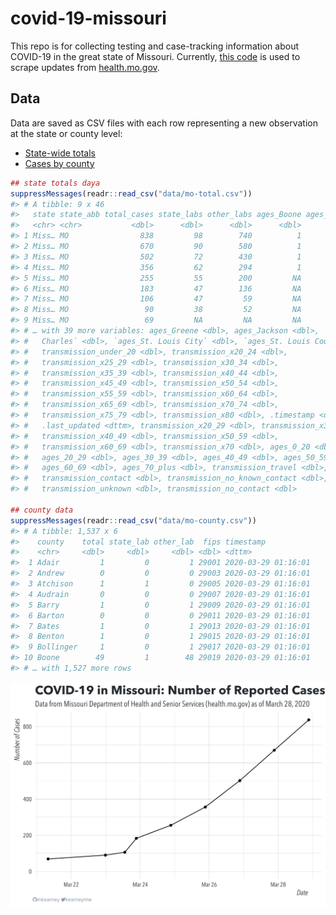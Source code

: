 
<!-- README.md is generated from README.Rmd. Please edit that file -->

# covid-19-missouri

<!-- badges: start -->

<!-- badges: end -->

This repo is for collecting testing and case-tracking information about
COVID-19 in the great state of Missouri. Currently, [this
code](R/scrape.R) is used to scrape updates from
[health.mo.gov](https://health.mo.gov).

## Data

Data are saved as CSV files with each row representing a new observation
at the state or county level:

  - [State-wide totals](data/mo-total.csv)
  - [Cases by county](data/mo-county.csv)

<!-- end list -->

``` r
## state totals daya
suppressMessages(readr::read_csv("data/mo-total.csv"))
#> # A tibble: 9 x 46
#>   state state_abb total_cases state_labs other_labs ages_Boone ages_Camden
#>   <chr> <chr>           <dbl>      <dbl>      <dbl>      <dbl>       <dbl>
#> 1 Miss… MO                838         98        740          1           1
#> 2 Miss… MO                670         90        580          1          NA
#> 3 Miss… MO                502         72        430          1          NA
#> 4 Miss… MO                356         62        294          1          NA
#> 5 Miss… MO                255         55        200         NA          NA
#> 6 Miss… MO                183         47        136         NA          NA
#> 7 Miss… MO                106         47         59         NA          NA
#> 8 Miss… MO                 90         38         52         NA          NA
#> 9 Miss… MO                 69         NA         NA         NA          NA
#> # … with 39 more variables: ages_Greene <dbl>, ages_Jackson <dbl>, `ages_St.
#> #   Charles` <dbl>, `ages_St. Louis City` <dbl>, `ages_St. Louis County` <dbl>,
#> #   transmission_under_20 <dbl>, transmission_x20_24 <dbl>,
#> #   transmission_x25_29 <dbl>, transmission_x30_34 <dbl>,
#> #   transmission_x35_39 <dbl>, transmission_x40_44 <dbl>,
#> #   transmission_x45_49 <dbl>, transmission_x50_54 <dbl>,
#> #   transmission_x55_59 <dbl>, transmission_x60_64 <dbl>,
#> #   transmission_x65_69 <dbl>, transmission_x70_74 <dbl>,
#> #   transmission_x75_79 <dbl>, transmission_x80 <dbl>, .timestamp <dttm>,
#> #   .last_updated <dttm>, transmission_x20_29 <dbl>, transmission_x30_39 <dbl>,
#> #   transmission_x40_49 <dbl>, transmission_x50_59 <dbl>,
#> #   transmission_x60_69 <dbl>, transmission_x70 <dbl>, ages_0_20 <dbl>,
#> #   ages_20_29 <dbl>, ages_30_39 <dbl>, ages_40_49 <dbl>, ages_50_59 <dbl>,
#> #   ages_60_69 <dbl>, ages_70_plus <dbl>, transmission_travel <dbl>,
#> #   transmission_contact <dbl>, transmission_no_known_contact <dbl>,
#> #   transmission_unknown <dbl>, transmission_no_contact <dbl>

## county data
suppressMessages(readr::read_csv("data/mo-county.csv"))
#> # A tibble: 1,537 x 6
#>    county    total state_lab other_lab  fips timestamp          
#>    <chr>     <dbl>     <dbl>     <dbl> <dbl> <dttm>             
#>  1 Adair         1         0         1 29001 2020-03-29 01:16:01
#>  2 Andrew        0         0         0 29003 2020-03-29 01:16:01
#>  3 Atchison      1         1         0 29005 2020-03-29 01:16:01
#>  4 Audrain       0         0         0 29007 2020-03-29 01:16:01
#>  5 Barry         1         0         1 29009 2020-03-29 01:16:01
#>  6 Barton        0         0         0 29011 2020-03-29 01:16:01
#>  7 Bates         1         0         1 29013 2020-03-29 01:16:01
#>  8 Benton        1         0         1 29015 2020-03-29 01:16:01
#>  9 Bollinger     1         0         1 29017 2020-03-29 01:16:01
#> 10 Boone        49         1        48 29019 2020-03-29 01:16:01
#> # … with 1,527 more rows
```

![](img/timeseries.png)
